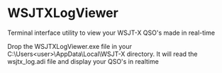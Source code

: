 # WSJTXLogViewer
Terminal interface utility to view your WSJT-X QSO's made in real-time

Drop the WSJTXLogViewer.exe file in your C:\Users\<user>\\AppData\Local\WSJT-X directory. It will read the wsjtx_log.adi file and display your QSO's in realtime
